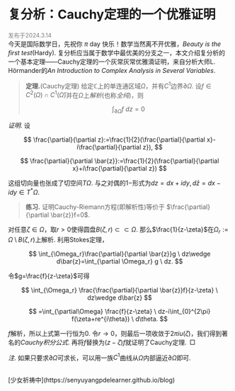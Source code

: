 <style>
.bjimg{
  position: fixed;
  top: 0;
  left: 0;
  width:100%;
height:100%;
min-width: 1000px;
z-index:-10;
zoom: 1;
  background-image: url();
  background-repeat: no-repeat;
  background-size: contain;
  background-position: center 0;
  opacity: 0.3;
  }
</style>
<head>
    <script src="https://cdn.mathjax.org/mathjax/latest/MathJax.js?config=TeX-AMS-MML_HTMLorMML" type="text/javascript"></script>
    <script type="text/x-mathjax-config">
        MathJax.Hub.Config({
            tex2jax: {
            skipTags: ['script', 'noscript', 'style', 'textarea', 'pre'],
            inlineMath: [['$','$']]
            }
        });
    </script>
</head>
<div class="bjimg"></div>

# 复分析：Cauchy定理的一个优雅证明

<font size="2" color="grey">发布于2024.3.14</font><br/>
今天是国际数学日，先祝你 $\pi$ day 快乐！数学当然离不开优雅，*Beauty is the first test*(Hardy). 复分析应当属于数学中最优美的分支之一，本文介绍复分析的一个基本定理——Cauchy定理的一个灰常灰常优雅滴证明，来自分析大师L. Hörmander的*An Introduction to Complex Analysis in Several Variables*. 

> **定理.**(Cauchy定理) 给定$\mathbb{C}$上的单连通区域$\Omega$，并有$C^1$边界$\partial \Omega$. 设$f\in C^{2}(\Omega)\cap C^{1}(\bar{\Omega})$并在$\Omega$上*解析*(也称*全纯*)，则
>
> $$
> \int_{\partial\Omega}f \ dz=0
> $$

*证明*. 设

$$
\frac{\partial}{\partial z}:=\frac{1}{2}(\frac{\partial}{\partial x}-i\frac{\partial}{\partial z}),
$$

$$
\frac{\partial}{\partial \bar{z}}:=\frac{1}{2}(\frac{\partial}{\partial x}+i\frac{\partial}{\partial z})
$$

这组切向量也张成了切空间$T\Omega$. 与之对偶的$1-$形式为$dz=dx+idy,d\bar{z}=dx-idy\in T^*{\Omega}$. 

> **练习.** 证明Cauchy-Riemann方程(即解析性)等价于 $\frac{\partial}{\partial \bar{z}}f=0$.

对任意$\zeta\in\Omega$，取$r>0$使得圆盘$B(\zeta,r)\subset\subset \Omega$. 那么$\frac{1}{z-\zeta}$在$\Omega_r:=\Omega\setminus B(\zeta,r)$上解析. 利用Stokes定理，

$$
\int_{\Omega_r}\frac{\partial}{\partial \bar{z}}g \ dz\wedge d\bar{z}=\int_{\partial \Omega_r} g \ dz.
$$

令$g=\frac{f}{z-\zeta}$可得

$$
\int_{\Omega_r} \frac{\frac{\partial}{\partial \bar{z}}f}{z-\zeta} \ dz\wedge d\bar{z}
$$

$$
=\int_{\partial\Omega} \frac{f}{z-\zeta} \ dz-i\int_{0}^{2\pi} f(\zeta+re^{i\theta}) \ d\theta.
$$

$f$解析，所以上式第一行恒为$0$. 令$r\to 0$，则最后一项收敛于$2\pi iu(\zeta)$，我们得到著名的*Cauchy积分公式*. 再将$f$替换为$(z-\zeta)f$就证明了Cauchy定理.&ensp;$\Box$

*注*. 如果只要求$\partial \Omega$可求长，可以用一族$C^1$曲线从$\Omega$内部逼近$\partial \Omega$即可.

<br/>
[少女祈祷中](https://senyuyangpdelearner.github.io/blog)
